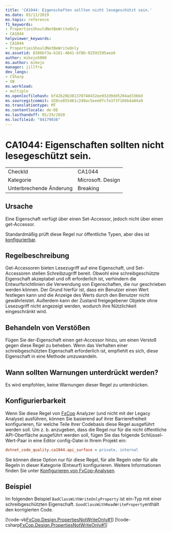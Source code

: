 ```yaml
---
title: 'CA1044: Eigenschaften sollten nicht lesegeschützt sein.'
ms.date: 03/11/2019
ms.topic: reference
f1_keywords:
- PropertiesShouldNotBeWriteOnly
- CA1044
helpviewer_keywords:
- CA1044
- PropertiesShouldNotBeWriteOnly
ms.assetid: 8386bf3a-b161-4841-bf8b-92591595aea9
author: mikejo5000
ms.author: mikejo
manager: jillfra
dev_langs:
- CSharp
- VB
ms.workload:
- multiple
ms.openlocfilehash: bf42b28b381370748432ee932d9dd5204ad3366d
ms.sourcegitcommit: d20ce855461c240ac5eee0fcfe373f166b4a04a9
ms.translationtype: MT
ms.contentlocale: de-DE
ms.lasthandoff: 05/29/2020
ms.locfileid: "84179036"
---
```

# <a name="ca1044-properties-should-not-be-write-only"></a>CA1044: Eigenschaften sollten nicht lesegeschützt sein.

|||
|-|-|
|CheckId|CA1044|
|Kategorie|Microsoft. Design|
|Unterbrechende Änderung|Breaking|

## <a name="cause"></a>Ursache

Eine Eigenschaft verfügt über einen Set-Accessor, jedoch nicht über einen get-Accessor.

Standardmäßig prüft diese Regel nur öffentliche Typen, aber dies ist [konfigurierbar](#configurability).

## <a name="rule-description"></a>Regelbeschreibung

Get-Accessoren bieten Lesezugriff auf eine Eigenschaft, und Set-Accessoren stellen Schreibzugriff bereit. Obwohl eine schreibgeschützte Eigenschaft akzeptabel und oft erforderlich ist, verhindern die Entwurfsrichtlinien die Verwendung von Eigenschaften, die nur geschrieben werden können. Der Grund hierfür ist, dass ein Benutzer einen Wert festlegen kann und die Anzeige des Werts durch den Benutzer nicht gewährleistet. Außerdem kann der Zustand freigegebener Objekte ohne Lesezugriff nicht angezeigt werden, wodurch ihre Nützlichkeit eingeschränkt wird.

## <a name="how-to-fix-violations"></a>Behandeln von Verstößen

Fügen Sie der-Eigenschaft einen get-Accessor hinzu, um einen Verstoß gegen diese Regel zu beheben. Wenn das Verhalten einer schreibgeschützten Eigenschaft erforderlich ist, empfiehlt es sich, diese Eigenschaft in eine Methode umzuwandeln.

## <a name="when-to-suppress-warnings"></a>Wann sollten Warnungen unterdrückt werden?

Es wird empfohlen, keine Warnungen dieser Regel zu unterdrücken.

## <a name="configurability"></a>Konfigurierbarkeit

Wenn Sie diese Regel von [FxCop](install-fxcop-analyzers.md) Analyzer (und nicht mit der Legacy Analyse) ausführen, können Sie basierend auf ihrer Barrierefreiheit konfigurieren, für welche Teile Ihrer Codebasis diese Regel ausgeführt werden soll. Um z. b. anzugeben, dass die Regel nur für die nicht öffentliche API-Oberfläche ausgeführt werden soll, fügen Sie das folgende Schlüssel-Wert-Paar in eine Editor config-Datei in Ihrem Projekt ein:

```ini
dotnet_code_quality.ca1044.api_surface = private, internal
```

Sie können diese Option nur für diese Regel, für alle Regeln oder für alle Regeln in dieser Kategorie (Entwurf) konfigurieren. Weitere Informationen finden Sie unter [Konfigurieren von FxCop-Analysen](configure-fxcop-analyzers.md).

## <a name="example"></a>Beispiel

Im folgenden Beispiel `BadClassWithWriteOnlyProperty` ist ein-Typ mit einer schreibgeschützten Eigenschaft. `GoodClassWithReadWriteProperty`enthält den korrigierten Code.

[!code-vb[FxCop.Design.PropertiesNotWriteOnly#1](../code-quality/codesnippet/VisualBasic/ca1044-properties-should-not-be-write-only_1.vb)]
[!code-csharp[FxCop.Design.PropertiesNotWriteOnly#1](../code-quality/codesnippet/CSharp/ca1044-properties-should-not-be-write-only_1.cs)]
